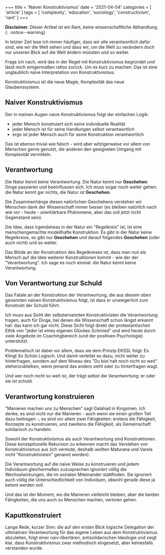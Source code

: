 +++
title = 'Naiver Konstruktivismus'
date = '2021-04-04'
categories = [ 'article' ]
tags = [ 'complexity', 'education', 'sociology', 'constructivism', 'rant' ]
+++

**Disclaimer**: Dieser Artikel ist ein Rant, keine wissenschaftliche Abhandlung.
{: .notice--warning}

In letzter Zeit lese ich immer häufiger, dass wir alle verantwortlich dafür sind, wie wir die Welt sehen und dass wir, um die Welt zu verändern doch nur unseren Blick auf die Welt ändern müssten und so weiter.

Frage ich nach, wird das in der Regel mit Konstruktivismus begründet und lässt mich einigermaßen ratlos zurück.
Um es kurz zu machen: Das ist eine unglaublich naive Interpretation von Konstruktivismus.
<!--more-->

Konstruktivismus ist die neue Magie, Komplexität das neue Glaubenssystem.

## Naiver Konstruktivismus

Der in meinen Augen naive Konstruktivismus folgt der einfachen Logik:
* jeder Mensch konstruiert sich seine individuelle Realität
* jeder Mensch ist für seine Handlungen selbst verantwortlich
* ergo ist jeder Mensch auch für seine Konstruktion verantwortlich

Das ist ebenso trivial wie falsch - wird aber witzigerweise vor allem von Menschen gerne genutzt, die anderen den geeigneten Umgang mit Komplexität vermitteln.

## Verantwortung

Die Natur kennt keine Verantwortung.
Die Natur kennt nur **Geschehen**: Dinge passieren und beeinflussen sich.
Ich muss sogar noch weiter gehen: die Natur *kennt* gar nichts, die Natur *ist* **Geschehen**.

Die Zusammenhänge dieses natürlichen Geschehens verstehen wir Menschen dank der Wissenschaft immer besser (es bleiben natürlich nach wie vor - heute - unerklärbare Phänomene, aber das soll jetzt nicht Gegenstand sein).

Die Idee, dass irgendetwas in der Natur ein "Regelkreis" ist, ist eine menschengemachte modellhafte Konstruktion.
Es gibt in der Natur keine Regelkreise, es gibt nur **Geschehen** und darauf folgendes **Geschehen** (oder auch nicht) und so weiter.

Das Blöde an der Konstruktion des Regelkreises ist, dass man nun als Mensch auf die Idee weiterer Konstruktionen kommt - wie der der "Verantwortung".
Ich sage es noch einmal: die Natur kennt keine Verantwortung.

## Von Verantwortung zur Schuld

Das Fatale an der Konstruktion der Verantwortung, die aus diesem  oben genannten naiven Konstruktivismus folgt, ist dass er unweigerlich zum Konstrukt der Schuld führt.

Ich *muss* aus Sicht der selbsternannten Konstruktivisten die Verantwortung tragen, auch für Dinge, bei denen die Wissenschaft schon längst erkannt hat: das kann ich gar nicht.
Diese Sicht folgt direkt der protestantischen Ethik von "jeder ist eines eigenen Glückes Schmied" und wird heute durch viele Angebote im Coachingbereich (und der positiven Psychologie) unterstützt.

Problematisch ist dabei vor allem, dass sie dem Prinzip EKSSL folgt: Es Klingt So Schön Logisch.
Und damit verleitet es dazu, nicht weiter zu hinterfragen, sondern auf dem Niveau des "Du bist halt noch nicht so weit" stehenzubleiben, wenn jemand das anders sieht oder zu hinterfragen wagt.

Und wer noch nicht so weit ist, der trägt selbst die Verantwortung: er oder sie ist schuld.

## Verantwortung konstruieren

"Manieren machen uns zu Menschen" sagt Galahad in Kingsmen.
Ich denke, es sind nicht nur die Manieren - auch wenn sie einen großen Teil dazu beitragen -, es sind vor allem zwei Fähigkeiten: erstens die Fähigkeit, Konzepte zu konstruieren, und zweitens die Fähigkeit, als Gemeinschaft solidarisch zu handeln.

Sowohl der Konstruktivismus als auch Verantwortung sind Konstruktionen.
Diese konzeptionelle Rekursion zu erkennen macht das Verstehen von Konstruktivismus aus (ich vermute, deshalb wollten Maturana und Varela nicht "Konstruktivisten" genannt werden).

Die Verantwortung auf die naive Weise zu konstruieren und jedem Individuum gleichermaßen zuzusprechen ignoriert völlig die Wechselwirkungen, die im sozialen Miteinander stattfinden.
Sie ignoriert auch völlig die Unterschiedlichkeit von Individuen, obwohl gerade diese ja betont werden soll.

Und das ist der Moment, wo die Manieren vielleicht bleiben, aber die beiden Fähigkeiten, die uns auch zu Menschen machen, verloren gehen.

## Kaputtkonstruiert

Lange Rede, kurzer Sinn: die auf den ersten Blick logische Delegation der ultimativen Verantwortung für das eigene Leben aus dem Konstruktivismus abzuleiten, folgt einer naiv-libertären, antisolidarischen Ideologie und zeigt klar, dass Konstruktivismus zwar methodisch eingesetzt, aber keinesfalls verstanden wurde.
